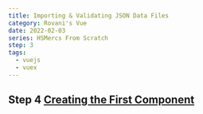 ```yaml
---
title: Importing & Validating JSON Data Files
category: Rovani's Vue
date: 2022-02-03
series: HSMercs From Scratch
step: 3
tags:
  - vuejs
  - vuex
---
```


## Step 4 [Creating the First Component](/posts/2022/creating-the-first-component)